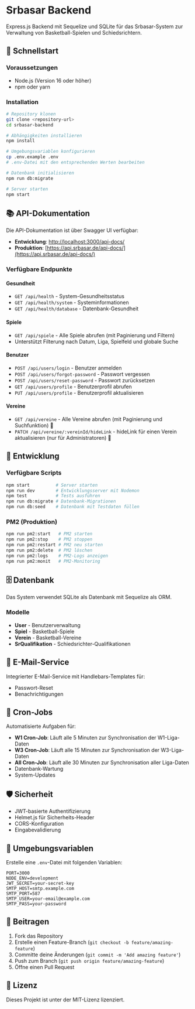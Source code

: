# Srbasar Backend

Express.js Backend mit Sequelize und SQLite für das Srbasar-System zur Verwaltung von Basketball-Spielen und Schiedsrichtern.

## 🚀 Schnellstart

### Voraussetzungen

- Node.js (Version 16 oder höher)
- npm oder yarn

### Installation

```bash
# Repository klonen
git clone <repository-url>
cd srbasar-backend

# Abhängigkeiten installieren
npm install

# Umgebungsvariablen konfigurieren
cp .env.example .env
# .env-Datei mit den entsprechenden Werten bearbeiten

# Datenbank initialisieren
npm run db:migrate

# Server starten
npm start
```

## 📚 API-Dokumentation

Die API-Dokumentation ist über Swagger UI verfügbar:

- **Entwicklung**: [http://localhost:3000/api-docs/](http://localhost:3000/api-docs/)
- **Produktion**: [https://api.srbasar.de/api-docs/](https://api.srbasar.de/api-docs/)

### Verfügbare Endpunkte

#### Gesundheit

- `GET /api/health` - System-Gesundheitsstatus
- `GET /api/health/system` - Systeminformationen
- `GET /api/health/database` - Datenbank-Gesundheit

#### Spiele

- `GET /api/spiele` - Alle Spiele abrufen (mit Paginierung und Filtern)
- Unterstützt Filterung nach Datum, Liga, Spielfeld und globale Suche

#### Benutzer

- `POST /api/users/login` - Benutzer anmelden
- `POST /api/users/forgot-password` - Passwort vergessen
- `POST /api/users/reset-password` - Passwort zurücksetzen
- `GET /api/users/profile` - Benutzerprofil abrufen
- `PUT /api/users/profile` - Benutzerprofil aktualisieren

#### Vereine

- `GET /api/vereine` - Alle Vereine abrufen (mit Paginierung und Suchfunktion) 🔐
- `PATCH /api/vereine/:vereinId/hideLink` - hideLink für einen Verein aktualisieren (nur für Administratoren) 🔐

## 🔧 Entwicklung

### Verfügbare Scripts

```bash
npm start          # Server starten
npm run dev        # Entwicklungsserver mit Nodemon
npm test           # Tests ausführen
npm run db:migrate # Datenbank-Migrationen
npm run db:seed    # Datenbank mit Testdaten füllen
```

### PM2 (Produktion)

```bash
npm run pm2:start   # PM2 starten
npm run pm2:stop    # PM2 stoppen
npm run pm2:restart # PM2 neu starten
npm run pm2:delete  # PM2 löschen
npm run pm2:logs    # PM2-Logs anzeigen
npm run pm2:monit   # PM2-Monitoring
```

## 🗄️ Datenbank

Das System verwendet SQLite als Datenbank mit Sequelize als ORM.

### Modelle

- **User** - Benutzerverwaltung
- **Spiel** - Basketball-Spiele
- **Verein** - Basketball-Vereine
- **SrQualifikation** - Schiedsrichter-Qualifikationen

## 📧 E-Mail-Service

Integrierter E-Mail-Service mit Handlebars-Templates für:

- Passwort-Reset
- Benachrichtigungen

## 🔄 Cron-Jobs

Automatisierte Aufgaben für:

- **W1 Cron-Job**: Läuft alle 5 Minuten zur Synchronisation der W1-Liga-Daten
- **W3 Cron-Job**: Läuft alle 15 Minuten zur Synchronisation der W3-Liga-Daten  
- **All Cron-Job**: Läuft alle 30 Minuten zur Synchronisation aller Liga-Daten
- Datenbank-Wartung
- System-Updates

## 🛡️ Sicherheit

- JWT-basierte Authentifizierung
- Helmet.js für Sicherheits-Header
- CORS-Konfiguration
- Eingabevalidierung

## 📝 Umgebungsvariablen

Erstelle eine `.env`-Datei mit folgenden Variablen:

```env
PORT=3000
NODE_ENV=development
JWT_SECRET=your-secret-key
SMTP_HOST=smtp.example.com
SMTP_PORT=587
SMTP_USER=your-email@example.com
SMTP_PASS=your-password
```

## 🤝 Beitragen

1. Fork das Repository
2. Erstelle einen Feature-Branch (`git checkout -b feature/amazing-feature`)
3. Committe deine Änderungen (`git commit -m 'Add amazing feature'`)
4. Push zum Branch (`git push origin feature/amazing-feature`)
5. Öffne einen Pull Request

## 📄 Lizenz

Dieses Projekt ist unter der MIT-Lizenz lizenziert.
